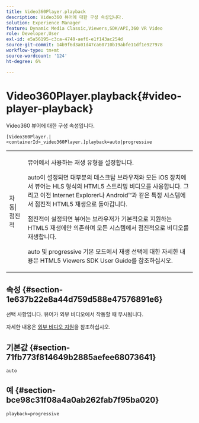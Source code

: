 ```yaml
---
title: Video360Player.playback
description: Video360 뷰어에 대한 구성 속성입니다.
solution: Experience Manager
feature: Dynamic Media Classic,Viewers,SDK/API,360 VR Video
role: Developer,User
exl-id: e5a56195-c3ca-4748-aef6-e1f143ac254d
source-git-commit: 14b9f6d3a01d47ca60710b19abfe11df1e927978
workflow-type: tm+mt
source-wordcount: '124'
ht-degree: 6%

---
```


# Video360Player.playback{#video-player-playback}

Video360 뷰어에 대한 구성 속성입니다.

`[Video360Player.|<containerId>_video360Player.]playback=auto|progressive`

<table id="table_441553CD34C94A58A9D7CBF772DEDDB6"> 
 <tbody> 
  <tr> 
   <td colname="col1"> <p> <span class="codeph"> 자동|점진적</span> </p> </td> 
   <td colname="col2"> <p> 뷰어에서 사용하는 재생 유형을 설정합니다. </p> <p><span class="codeph"> auto</span>이 설정되면 대부분의 데스크탑 브라우저와 모든 iOS 장치에서 뷰어는 HLS 형식의 HTML5 스트리밍 비디오를 사용합니다. 그리고 이전 Internet Explorer나 Android™과 같은 특정 시스템에서 점진적 HTML5 재생으로 돌아갑니다. </p> <p><span class="codeph"> 점진적</span>이 설정되면 뷰어는 브라우저가 기본적으로 지원하는 HTML5 재생에만 의존하며 모든 시스템에서 점진적으로 비디오를 재생합니다. </p> <p><span class="codeph"> auto</span> 및 <span class="codeph"> progressive</span> 기본 모드에서 재생 선택에 대한 자세한 내용은 HTML5 Viewers SDK User Guide를 참조하십시오. </p> </td> 
  </tr> 
 </tbody> 
</table>

## 속성 {#section-1e637b22e8a44d759d588e47576891e6}

선택 사항입니다. 뷰어가 외부 비디오에서 작동할 때 무시됩니다.

자세한 내용은 [외부 비디오 지원](../../../c-html5-aem-asset-viewers/c-html5-aem-video360/c-html5-aem-video360-external-video-support.md#concept-66aa2784f2294794989bad2af74c3760)을 참조하십시오.

## 기본값 {#section-71fb773f814649b2885aefee68073641}

`auto`

## 예 {#section-bce98c31f08a4a0ab262fab7f95ba020}

`playback=progressive`
